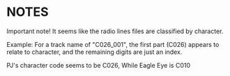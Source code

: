 # NOTES

Important note! It seems like the radio lines files are classified by character.

Example: For a track name of "C026_001", the first part (C026) appears to relate to character, and the remaining digits are just an index.

PJ's character code seems to be C026, While Eagle Eye is C010